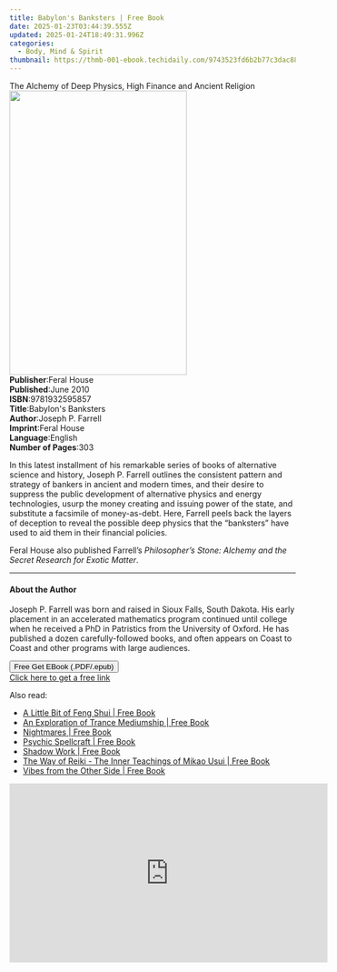 ```yaml
---
title: Babylon's Banksters | Free Book
date: 2025-01-23T03:44:39.555Z
updated: 2025-01-24T18:49:31.996Z
categories:
  - Body, Mind & Spirit
thumbnail: https://thmb-001-ebook.techidaily.com/9743523fd6b2b77c3dac885149560cbc8e5e4b47be0bd3a26ca52da998e9575f.jpg
---
```

<main id="book-container">
  <div class="flex flex-col">
    <div class="book-brief flex-1 py-6 px-4 sm:p-6 md:py-10 md:px-8">
      <!-- brief-->
      <div class="book-brief-main">
        The Alchemy of Deep Physics, High Finance and Ancient Religion
      </div>
    </div>
    <div
      class="book-meta-info flex-1 grid gap-4 col-start-1 col-end-3 row-start-1 sm:mb-6 sm:grid-cols-4 lg:gap-6 lg:col-start-2 lg:row-end-6 lg:row-span-6 lg:mb-0"
    >
      <div
        class="book-meta-info-left place-content-center mt-4 p-4 text-sm leading-6 col-start-2 col-span-2 dark:text-slate-400"
      >
        <img
          class="w-full h-500 object-cover rounded-lg sm:h-255 sm:col-span-2 lg:col-span-full"
          src="https://img-001-ebook.techidaily.com/0d87dab58b15eebecbb17bb2e3fec8644c5fd4641395d67c2d95e82fbace6947.jpg"
          alt=""
          width="312"
          height="500"
        />
      </div>
      <div
        class="book-meta-info-right mt-2 col-start-1 row-start-2 col-span-3 self-center"
      >
        <!-- meta data  -->
        <div class="flex flex-col px-4 md:px-8">
          <div class="flex-1">
            <strong>Publisher</strong>:<span class="px-2">Feral House</span>
          </div>
          <div class="flex-1">
            <strong>Published</strong>:<span class="px-2">June 2010</span>
          </div>
          <div class="flex-1">
            <strong>ISBN</strong>:<span class="px-2">9781932595857</span>
          </div>
          <div class="flex-1">
            <strong>Title</strong>:<span class="px-2"
              >Babylon&#39;s Banksters</span
            >
          </div>
          <div class="flex-1">
            <strong>Author</strong>:<span class="px-2">Joseph P. Farrell</span>
          </div>
          <div class="flex-1">
            <strong>Imprint</strong>:<span class="px-2">Feral House</span>
          </div>
          <div class="flex-1">
            <strong>Language</strong>:<span class="px-2">English</span>
          </div>
          <div class="flex-1">
            <strong>Number of Pages</strong>:<span class="px-2">303</span>
          </div>
        </div>
      </div>
    </div>
    <div class="book-description flex-1 py-6 px-4 sm:p-6 md:py-10 md:px-8">
      <div class="book-description-main">
        <div accordion-content="" id="description">
          <p>
            In this latest installment of his remarkable series of books of
            alternative science and history, Joseph P. Farrell outlines the
            consistent pattern and strategy of bankers in ancient and modern
            times, and their desire to suppress the public development of
            alternative physics and energy technologies, usurp the money
            creating and issuing power of the state, and substitute a facsimile
            of money-as-debt. Here, Farrell peels back the layers of deception
            to reveal the possible deep physics that the “banksters” have used
            to aid them in their financial policies.
          </p>
          <p>
            Feral House also published Farrell’s
            <i
              >Philosopher’s Stone: Alchemy and the Secret Research for Exotic
              Matter</i
            >.
          </p>
        </div>
      </div>
    </div>
    <div class="book-excerpts flex-1 py-6 px-4 sm:p-6 md:py-10 md:px-8">
      <!-- excerpts-->
      <div class="book-excerpts-main">
        <hr />
        <h4 class="placeholder placeholder-heading">
          <span>About the Author</span>
        </h4>
        <p>
          Joseph P. Farrell was born and raised in Sioux Falls, South Dakota.
          His early placement in an accelerated mathematics program continued
          until college when he received a PhD in Patristics from the University
          of Oxford. He has published a dozen carefully-followed books, and
          often appears on Coast to Coast and other programs with large
          audiences.
        </p>
      </div>
    </div>
    <div
      class="book-about-author flex-1 py-6 px-4 sm:p-6 md:py-10 md:px-8"
    ></div>
    <div class="book-free-get flex-1 py-6 px-4 sm:p-6 md:py-10 md:px-8">
      <button
        id="btn-free-get"
        class="bg-blue-500 hover:bg-blue-700 text-white font-bold py-2 px-4 rounded"
      >
        Free Get EBook (.PDF/.epub)
      </button>
      <div id="countdown-display" class="px-2 text-lg mt-2"></div>
      <a
        id="free-link"
        class="hidden bg-blue-500 hover:bg-blue-700 text-white font-bold py-2 px-4 rounded"
        href="https://www.ebooks.com/en-us/book/96361995/babylon-s-banksters/joseph-p-farrell/"
        target="_blank"
        >Click here to get a free link</a
      >
    </div>
    <script>
      let countdownTime = 0;
      let countdownInterval = null;
      document
        .getElementById('btn-free-get')
        .addEventListener('click', startCountdown);
      function startCountdown() {
        countdownTime = new Date().getTime() + 60000 * 3;
        countdownInterval = setInterval(updateCountdown, 1000);
        document.getElementById('btn-free-get').disabled = true;
        document
          .getElementById('btn-free-get')
          .classList.add('bg-gray-500', 'cursor-not-allowed');
      }
      function updateCountdown() {
        let currentTime = new Date().getTime();
        let timeLeft = countdownTime - currentTime;
        let secondsLeft = Math.floor(timeLeft / 1000);
        document.getElementById('countdown-display').innerHTML =
          `Remaining time: ${secondsLeft} seconds.`;
        if (secondsLeft <= 0) {
          clearInterval(countdownInterval);
          document.getElementById('btn-free-get').classList.add('hidden');
          document.getElementById('free-link').classList.remove('hidden');
          document.getElementById('countdown-display').innerHTML = '';
        }
      }
    </script>
  </div>
</main>

<ins class="adsbygoogle"
      style="display:block"
      data-ad-client="ca-pub-7571918770474297"
      data-ad-slot="8358498916"
      data-ad-format="auto"
      data-full-width-responsive="true"></ins>
    

<span class="atpl-alsoreadstyle">Also read:</span>
<div><ul>
<li><a href="https://novels-ebooks.techidaily.com/210655626-9781454944348-a-little-bit-of-feng-shui/"><u>A Little Bit of Feng Shui | Free Book</u></a></li>
<li><a href="https://novels-ebooks.techidaily.com/210655743-9781785359583-an-exploration-of-trance-mediumship/"><u>An Exploration of Trance Mediumship | Free Book</u></a></li>
<li><a href="https://novels-ebooks.techidaily.com/210656011-9781578598083-nightmares/"><u>Nightmares | Free Book</u></a></li>
<li><a href="https://novels-ebooks.techidaily.com/210655622-9781454943891-psychic-spellcraft/"><u>Psychic Spellcraft | Free Book</u></a></li>
<li><a href="https://novels-ebooks.techidaily.com/210655965-9781454946489-shadow-work/"><u>Shadow Work | Free Book</u></a></li>
<li><a href="https://novels-ebooks.techidaily.com/210655761-9781785357442-the-way-of-reiki-the-inner-teachings-of-mikao-usui/"><u>The Way of Reiki - The Inner Teachings of Mikao Usui | Free Book</u></a></li>
<li><a href="https://novels-ebooks.techidaily.com/210655628-9781454944515-vibes-from-the-other-side/"><u>Vibes from the Other Side | Free Book</u></a></li>
</ul></div>

<!-- affiliate ads begin -->
<iframe width="560" height="315" src="https://www.youtube.com/embed/_SbYznUy_zY?si=ThBkP934r3mizi48" title="YouTube video player" frameborder="0" allow="accelerometer; autoplay; clipboard-write; encrypted-media; gyroscope; picture-in-picture; web-share" referrerpolicy="strict-origin-when-cross-origin" allowfullscreen></iframe>
<!-- affiliate ads end -->

